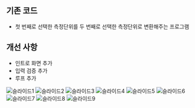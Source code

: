 ## 기존 코드
* 첫 번째로 선택한 측정단위를 두 번째로 선택한 측정단위로 변환해주는 프로그램

## 개선 사항
* 인트로 화면 추가
* 입력 검증 추가
* 루프 추가


![슬라이드1](https://github.com/Mr-Forger/GP/assets/46594567/99eba3fe-318f-4413-b7c4-e535ac148513)
![슬라이드2](https://github.com/Mr-Forger/GP/assets/46594567/803dc7c2-e106-4adc-94ab-3dac2af4dcfd)
![슬라이드3](https://github.com/Mr-Forger/GP/assets/46594567/a9be81c1-175e-4780-9748-8e80e0e379c6)
![슬라이드4](https://github.com/Mr-Forger/GP/assets/46594567/7dee0439-dea5-4a58-80ad-327cca069975)
![슬라이드5](https://github.com/Mr-Forger/GP/assets/46594567/7c435756-f047-4c08-9079-c9996d64d772)
![슬라이드6](https://github.com/Mr-Forger/GP/assets/46594567/e1f7427b-0289-4bef-a991-20520a1a9a79)
![슬라이드7](https://github.com/Mr-Forger/GP/assets/46594567/71877473-a889-47b4-8f18-89c1ea4ea4e5)
![슬라이드8](https://github.com/Mr-Forger/GP/assets/46594567/83a603e6-0c56-45ed-ba0d-89c20d498940)
![슬라이드9](https://github.com/Mr-Forger/GP/assets/46594567/d00ef1be-8988-4f72-b56b-6201f151253b)